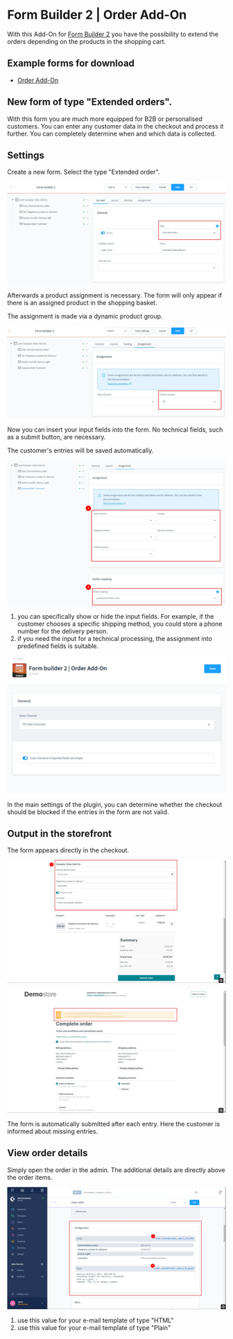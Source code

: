 # Form Builder 2 | Order Add-On

With this Add-On for [Form Builder 2](../MoorlForms/index.md) you have the possibility to extend the orders depending on the products in the shopping cart.

## Example forms for download

- [Order Add-On](examples/order-add-on.json)

## New form of type "Extended orders".

With this form you are much more equipped for B2B or personalised customers. You can enter any customer data in the checkout and process it further. You can completely determine when and which data is collected.

## Settings

Create a new form. Select the type "Extended order".

![](images/order-add-on-01.jpg)

Afterwards a product assignment is necessary. The form will only appear if there is an assigned product in the shopping basket.

The assignment is made via a dynamic product group.

![](images/order-add-on-02.jpg)

Now you can insert your input fields into the form. No technical fields, such as a submit button, are necessary.

The customer's entries will be saved automatically.

![](images/order-add-on-07.jpg)

1. you can specifically show or hide the input fields. For example, if the customer chooses a specific shipping method, you could store a phone number for the delivery person.
2. if you need the input for a technical processing, the assignment into predefined fields is suitable.

![](images/order-add-on-06.jpg)

In the main settings of the plugin, you can determine whether the checkout should be blocked if the entries in the form are not valid.

## Output in the storefront

The form appears directly in the checkout.

![](images/order-add-on-03.jpg)

![](images/order-add-on-04.jpg)

The form is automatically submitted after each entry. Here the customer is informed about missing entries.

## View order details

Simply open the order in the admin. The additional details are directly above the order items.

![](images/order-add-on-05.jpg)

1. use this value for your e-mail template of type "HTML"
2. use this value for your e-mail template of type "Plain"

